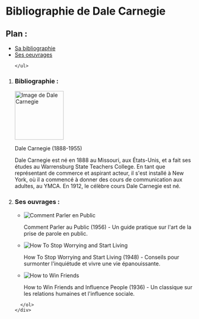 <!DOCTYPE html>
<html>

<head>
  <meta charset="utf-8">
  <meta name="viewport" content="width=device-width">
  <title>Final Project</title>
  <link href="style.css" rel="stylesheet" type="text/css" />
</head>

<body>
  <h1>Bibliographie de Dale Carnegie</h1>
  <h2>Plan :</h2>
  <nav>
    <ul>
      <li><a href="#biblio">Sa bibliographie</a></li>
      <li><a href="#ouvrages">Ses oeuvrages</a></li>
     
    </ul>
  </nav>
  <main>
    <div>
      <ol>
        <li id="biblio">
          <h3>Bibliographie :</h3>
          <img src="C:\Users\hp\Desktop\cycle d'ingénieur\Compétances\spécialisation\Développement site web\HTML\Week 1\AVT_Dale-Carnegie_Picture.webp" alt="Image de Dale Carnegie" width="128">
          <p> Dale Carnegie (1888-1955)</p>
          <p>Dale Carnegie est né en 1888 au Missouri, aux États-Unis, et a fait ses études au Warrensburg State Teachers College. En tant que représentant de commerce et aspirant acteur, il s'est installé à New York, où il a commencé à donner des cours de communication aux adultes, au YMCA. En 1912, le célèbre cours Dale Carnegie est né.</p>
        </li>
        <li id="ouvrages">
          <h3>Ses ouvrages :</h3>
          <ul>
            <li>
              <img src="C:\Users\hp\Desktop\cycle d'ingénieur\Compétances\spécialisation\Développement site web\HTML\Week 1\CommentParlerenPaler.jpeg" alt="Comment Parler en Public">
              <p>Comment Parler au Public (1956) - Un guide pratique sur l'art de la prise de parole en public.</p>
            </li>
            <li>
              <img src="C:\Users\hp\Desktop\cycle d'ingénieur\Compétances\spécialisation\Développement site web\HTML\Week 1\HowStopWrrying.png" alt="How To Stop Worrying and Start Living">
              <p>How To Stop Worrying and Start Living (1948) - Conseils pour surmonter l'inquiétude et vivre une vie épanouissante.</p>
            </li>
            <li>
              <img src="C:\Users\hp\Desktop\cycle d'ingénieur\Compétances\spécialisation\Développement site web\HTML\Week 1\HowToWinFreinds.png" alt="How to Win Friends">
              <p>How to Win Friends and Influence People (1936) - Un classique sur les relations humaines et l'influence sociale.</p>
            </li>
          </ul>
        </li>
        
      </ol>
    </div>
  </main>
</body>

</html>
